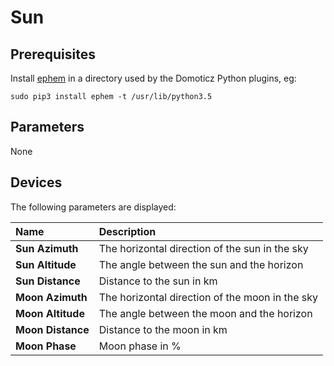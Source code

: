 # Sun

## Prerequisites
Install [ephem](https://rhodesmill.org/pyephem/index.html) in a directory used by the Domoticz Python plugins, eg:
```
sudo pip3 install ephem -t /usr/lib/python3.5
```
## Parameters
None

## Devices
The following parameters are displayed:

| Name              | Description
| :---              | :---
| **Sun Azimuth**   | The horizontal direction of the sun in the sky
| **Sun Altitude**  | The angle between the sun and the horizon
| **Sun Distance**  | Distance to the sun in km
| **Moon Azimuth**  | The horizontal direction of the moon in the sky
| **Moon Altitude** | The angle between the moon and the horizon
| **Moon Distance** | Distance to the moon in km
| **Moon Phase**    | Moon phase in %
